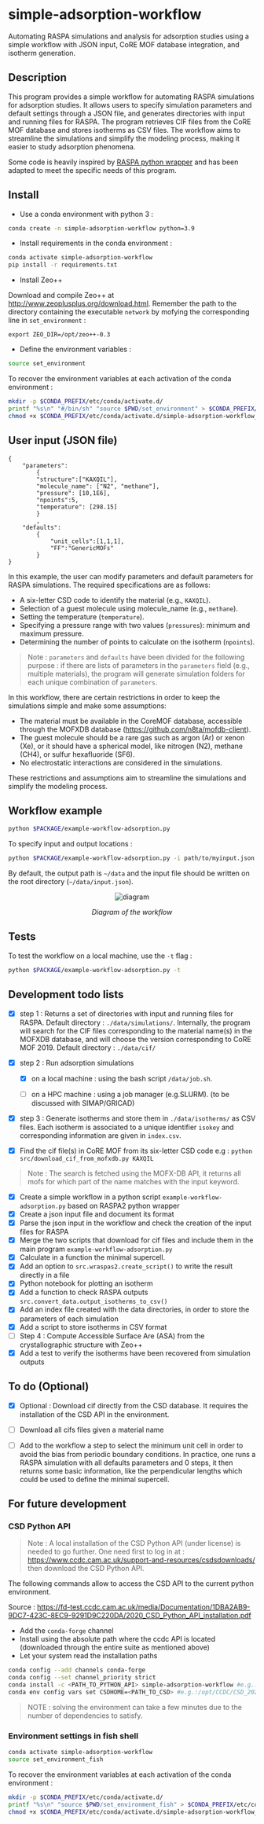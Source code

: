 # simple-adsorption-workflow

Automating RASPA simulations and analysis for adsorption studies using a simple workflow with JSON input, CoRE MOF database integration, and isotherm generation.

## Description

This program provides a simple workflow for automating RASPA simulations for adsorption studies. It allows users to specify simulation parameters and default settings through a JSON file, and generates directories with input and running files for RASPA. The program retrieves CIF files from the CoRE MOF database and stores isotherms as CSV files. The workflow aims to streamline the simulations and simplify the modeling process, making it easier to study adsorption phenomena.

Some code is heavily inspired by [RASPA python wrapper](https://github.com/WilmerLab/raspa2/tree/sensor_array_mof_adsorption/python) and has been adapted to meet the specific needs of this program.


## Install

- Use a conda environment with python 3 :
```bash
conda create -n simple-adsorption-workflow python=3.9
```

- Install requirements in the conda environment :
```bash
conda activate simple-adsorption-workflow
pip install -r requirements.txt
```

- Install Zeo++

Download and compile Zeo++ at http://www.zeoplusplus.org/download.html.
Remember the path to the directory containing the executable ```network``` by mofying the corresponding line in `set_environment` :
```
export ZEO_DIR=/opt/zeo++-0.3
```


- Define the environment variables :
```bash
source set_environment
```

To recover the environment variables at each activation of the conda environment :

```bash
mkdir -p $CONDA_PREFIX/etc/conda/activate.d/
printf "%s\n" "#/bin/sh" "source $PWD/set_environment" > $CONDA_PREFIX/etc/conda/activate.d/simple-adsorption-workflow_set_env.sh
chmod +x $CONDA_PREFIX/etc/conda/activate.d/simple-adsorption-workflow_set_env.sh
```


## User input (JSON file)

```
{
    "parameters":
        {
        "structure":["KAXQIL"],
        "molecule_name": ["N2", "methane"],
        "pressure": [10,1E6],
        "npoints":5,
        "temperature": [298.15]
        }
        ,
    "defaults":
        {
            "unit_cells":[1,1,1],
            "FF":"GenericMOFs"
        }
}
```
In this example, the user can modify parameters and default parameters for RASPA simulations. The required specifications are as follows:

- A six-letter CSD code to identify the material (e.g., `KAXQIL`).
- Selection of a guest molecule using molecule_name (e.g., `methane`).
- Setting the temperature (`temperature`).
- Specifying a pressure range with two values (`pressures`): minimum and maximum pressure.
- Determining the number of points to calculate on the isotherm (`npoints`).

> Note : `parameters` and `defaults` have been divided for the following purpose : if there are lists of parameters in the `parameters` field (e.g., multiple materials), the program will generate simulation folders for each unique combination of `parameters`.

In this workflow, there are certain restrictions in order to keep the simulations simple and make some assumptions:
- The material must be available in the CoreMOF database, accessible through the MOFXDB database (https://github.com/n8ta/mofdb-client).
- The guest molecule should be a rare gas such as argon (Ar) or xenon (Xe), or it should have a spherical model, like nitrogen (N2), methane (CH4), or sulfur hexafluoride (SF6).
- No electrostatic interactions are considered in the simulations.

These restrictions and assumptions aim to streamline the simulations and simplify the modeling process.

## Workflow example
```Bash
python $PACKAGE/example-workflow-adsorption.py
```
To specify input and output locations :
```bash
python $PACKAGE/example-workflow-adsorption.py -i path/to/myinput.json -o path/to/data/directory
```
By default, the output path is `~/data` and the input file should be written on the root directory (`~/data/input.json`).

<div style="text-align:center;">
  <img src="./figures/diagram_workflow.png" alt="diagram" />
  <p style="text-align:center;"><i>Diagram of the workflow</i></p>
</div>

## Tests

To test the workflow on a local machine, use the `-t` flag : 
```bash
python $PACKAGE/example-workflow-adsorption.py -t 
```

## Development todo lists

- [x] step 1 : Returns a set of directories with input and running files for RASPA. 
Default directory : `./data/simulations/`.
Internally, the program will search for the CIF files corresponding to the material name(s) in the MOFXDB database, and will choose the version corresponding to CoRE MOF 2019. 
Default directory : `./data/cif/`

- [x] step 2 : Run adsorption simulations
    - [x] on a local machine : using the bash script `/data/job.sh`.

    - [ ] on a HPC machine : using a job manager (e.g.SLURM).
    (to be discussed with SIMAP/GRICAD)

- [x] step 3 : Generate isotherms and store them in `./data/isotherms/` as CSV files. Each isotherm is associated to a unique identifier `isokey` and corresponding information are given in `index.csv`.

- [x] Find the cif file(s) in CoRE MOF from its six-letter CSD code
e.g : `python src/download_cif_from_mofxdb.py KAXQIL`

> Note : The search is fetched using the MOFX-DB API, it returns all mofs for which part of the name matches with the input keyword.
- [x] Create a simple workflow in a python script `example-workflow-adsorption.py` based on RASPA2 python wrapper
- [x] Create a json input file and document its format
- [x] Parse the json input in the workflow and check the creation of the input files for RASPA
- [x] Merge the two scripts that download for cif files and include them in the main program `example-workflow-adsorption.py`
- [x] Calculate in a function the minimal supercell.
- [x] Add an option to `src.wraspas2.create_script()` to write the result directly in a file 
- [x] Python notebook for plotting an isotherm
- [x] Add a function to check RASPA outputs `src.convert_data.output_isotherms_to_csv()`
- [x] Add an index file created with the data directories, in order to store the parameters of each simulation
- [x] Add a script to store isotherms in CSV format
- [ ] Step 4 : Compute Accessible Surface Are (ASA) from the crystallographic structure with Zeo++
- [x] Add a test to verify the isotherms have been recovered from simulation outputs
## To do (Optional)

- [x] Optional : Download cif directly from the CSD database. It requires the installation of the CSD API in the environment.
- [ ] Download all cifs files given a material name
- [ ] Add to the workflow a step to select the minimum unit cell in order to avoid the bias from periodic boundary conditions. In practice, one runs a RASPA simulation with all defaults parameters and 0 steps, it then returns some basic information, like the perpendicular lengths which could be used to define the minimal supercell. 


## For future development

### CSD Python API

> Note : A local installation of the CSD Python API (under license) is needed to go further. One need first to log in at :
https://www.ccdc.cam.ac.uk/support-and-resources/csdsdownloads/
then download the CSD Python API.

The following commands allow to access the CSD API to the current python environment.


Source : https://fd-test.ccdc.cam.ac.uk/media/Documentation/1DBA2AB9-9DC7-423C-8EC9-9291D9C220DA/2020_CSD_Python_API_installation.pdf
* Add the `conda-forge` channel
* Install using the absolute path where the ccdc API is located (downloaded through the entire suite as mentioned above)
* Let your system read the installation paths
```Bash
conda config --add channels conda-forge
conda config --set channel_priority strict
conda install -c <PATH_TO_PYTHON_API> simple-adsorption-workflow #e.g.:/opt/CCDC/Python_API_2022/ccdc_conda_channel simple-adsorption-workflow
conda env config vars set CSDHOME=<PATH_TO_CSD> #e.g.:/opt/CCDC/CSD_2022
```

> NOTE : solving the environment can take a few minutes due to the number of dependencies to satisfy.

### Environment settings in fish shell

```bash
conda activate simple-adsorption-workflow
source set_environment_fish
```

To recover the environment variables at each activation of the conda environment :
```bash
mkdir -p $CONDA_PREFIX/etc/conda/activate.d/
printf "%s\n" "source $PWD/set_environment_fish" > $CONDA_PREFIX/etc/conda/activate.d/simple-adsorption-workflow_set_env.fish
chmod +x $CONDA_PREFIX/etc/conda/activate.d/simple-adsorption-workflow_set_env.fish
```